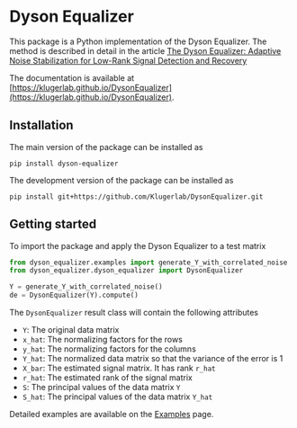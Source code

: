 # Dyson Equalizer #

This package is a Python implementation of the Dyson Equalizer. 
The method is described in detail in the article [The Dyson Equalizer: Adaptive Noise Stabilization for Low-Rank Signal Detection and Recovery
](https://doi.org/10.48550/arXiv.2306.11263)

The documentation is available at [https://klugerlab.github.io/DysonEqualizer](https://klugerlab.github.io/DysonEqualizer).

## Installation ##
The main version of the package can be installed as 
```
pip install dyson-equalizer
```

The development version of the package can be installed as 
```
pip install git+https://github.com/Klugerlab/DysonEqualizer.git
```

## Getting started ##

To import the package and apply the Dyson Equalizer to a test matrix

```python
from dyson_equalizer.examples import generate_Y_with_correlated_noise
from dyson_equalizer.dyson_equalizer import DysonEqualizer

Y = generate_Y_with_correlated_noise()
de = DysonEqualizer(Y).compute()

```

The `DysonEqualizer` result class will contain the following attributes
- `Y`: The original data matrix
- `x_hat`: The normalizing factors for the rows
- `y_hat`: The normalizing factors for the columns
- `Y_hat`: The normalized data matrix so that the variance of the error is 1
- `X_bar`: The estimated signal matrix. It has rank `r_hat`
- `r_hat`:  The estimated rank of the signal matrix
- `S`: The principal values of the data matrix `Y`
- `S_hat`:  The principal values of the data matrix `Y_hat`

Detailed examples are available on the [Examples](https://klugerlab.github.io/DysonEqualizer/examples.htm) 
page.
